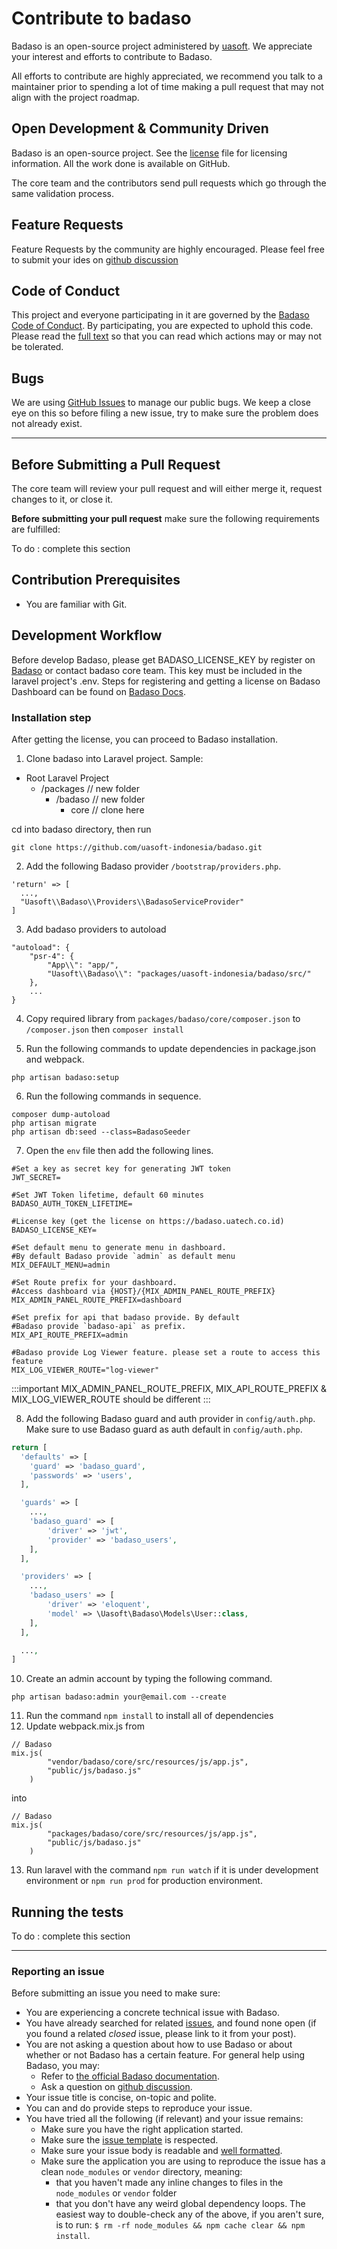 # Contribute to badaso

Badaso is an open-source project administered by [uasoft](https://soft.uatech.co.id). We appreciate your interest and efforts to contribute to Badaso.

All efforts to contribute are highly appreciated, we recommend you talk to a maintainer prior to spending a lot of time making a pull request that may not align with the project roadmap.

## Open Development & Community Driven

Badaso is an open-source project. See the [license](https://github.com/uasoft-indonesia/badaso/blob/master/license) file for licensing information. All the work done is available on GitHub.

The core team and the contributors send pull requests which go through the same validation process.

## Feature Requests

Feature Requests by the community are highly encouraged. Please feel free to submit your ides on [github discussion](https://github.com/uasoft-indonesia/badaso/discussions/categories/ideas)

## Code of Conduct

This project and everyone participating in it are governed by the [Badaso Code of Conduct](code_of_conduct.md). By participating, you are expected to uphold this code. Please read the [full text](code_of_conduct.md) so that you can read which actions may or may not be tolerated.

## Bugs

We are using [GitHub Issues](https://github.com/uasoft-indonesia/badaso/issues) to manage our public bugs. We keep a close eye on this so before filing a new issue, try to make sure the problem does not already exist.

---

## Before Submitting a Pull Request

The core team will review your pull request and will either merge it, request changes to it, or close it.

**Before submitting your pull request** make sure the following requirements are fulfilled:

To do : complete this section

## Contribution Prerequisites

- You are familiar with Git.

## Development Workflow

Before develop Badaso, please get BADASO_LICENSE_KEY by  register on <a href="https://badaso.uatech.co.id/" target="_blank">Badaso</a> or contact badaso core team. This key must be included in the laravel project's .env.
Steps for registering and getting a license on Badaso Dashboard can be found on <a href="https://badaso-docs.uatech.co.id/docs/en/getting-started/installation/" target="_blank">Badaso Docs</a>.

### Installation step

After getting the license, you can proceed to Badaso installation.

1. Clone badaso into Laravel project. Sample:
- Root Laravel Project
  - /packages // new folder
    - /badaso // new folder
      - core // clone here

cd into badaso directory, then run
```
git clone https://github.com/uasoft-indonesia/badaso.git
```

2. Add the following Badaso provider ```/bootstrap/providers.php```.

```
'return' => [
  ...,
  "Uasoft\\Badaso\\Providers\\BadasoServiceProvider"
]
```

3. Add badaso providers to autoload

```
"autoload": {
    "psr-4": {
        "App\\": "app/",
        "Uasoft\\Badaso\\": "packages/uasoft-indonesia/badaso/src/"
    },
    ...
}
```

4. Copy required library from ```packages/badaso/core/composer.json``` to ```/composer.json``` then ```composer install```

5. Run the following commands to update dependencies in package.json and webpack.
```
php artisan badaso:setup
```

6. Run the following commands in sequence.
```
composer dump-autoload
php artisan migrate
php artisan db:seed --class=BadasoSeeder
```

7. Open the ```env``` file then add the following lines.
```
#Set a key as secret key for generating JWT token
JWT_SECRET=

#Set JWT Token lifetime, default 60 minutes
BADASO_AUTH_TOKEN_LIFETIME=

#License key (get the license on https://badaso.uatech.co.id)
BADASO_LICENSE_KEY=

#Set default menu to generate menu in dashboard. 
#By default Badaso provide `admin` as default menu
MIX_DEFAULT_MENU=admin

#Set Route prefix for your dashboard. 
#Access dashboard via {HOST}/{MIX_ADMIN_PANEL_ROUTE_PREFIX}
MIX_ADMIN_PANEL_ROUTE_PREFIX=dashboard

#Set prefix for api that badaso provide. By default 
#Badaso provide `badaso-api` as prefix. 
MIX_API_ROUTE_PREFIX=admin

#Badaso provide Log Viewer feature. please set a route to access this feature
MIX_LOG_VIEWER_ROUTE="log-viewer"
```
:::important
MIX_ADMIN_PANEL_ROUTE_PREFIX, MIX_API_ROUTE_PREFIX & MIX_LOG_VIEWER_ROUTE should be different
:::

8. Add the following Badaso guard and auth provider in ```config/auth.php```. Make sure to use Badaso guard as auth default in ```config/auth.php```.
<!--DOCUSAURUS_CODE_TABS-->
<!--PHP-->
```php
return [
  'defaults' => [
    'guard' => 'badaso_guard',
    'passwords' => 'users',
  ],

  'guards' => [
    ...,
    'badaso_guard' => [
        'driver' => 'jwt',
        'provider' => 'badaso_users',
    ],
  ],

  'providers' => [
    ...,
    'badaso_users' => [
        'driver' => 'eloquent',
        'model' => \Uasoft\Badaso\Models\User::class,
    ],
  ],

  ...,
]
```
<!--END_DOCUSAURUS_CODE_TABS-->

10. Create an admin account by typing the following command.
```
php artisan badaso:admin your@email.com --create
```

11. Run the command ```npm install``` to install all of dependencies
12. Update webpack.mix.js from
```
// Badaso
mix.js(
        "vendor/badaso/core/src/resources/js/app.js",
        "public/js/badaso.js"
    )
```
into
```
// Badaso
mix.js(
        "packages/badaso/core/src/resources/js/app.js",
        "public/js/badaso.js"
    )
```
13. Run laravel with the command ```npm run watch``` if it is under development environment or ```npm run prod``` for production environment.

## Running the tests

To do : complete this section

---

### Reporting an issue

Before submitting an issue you need to make sure:

- You are experiencing a concrete technical issue with Badaso.
- You have already searched for related [issues](https://github.com/uasoft-indonesia/badaso/issues), and found none open (if you found a related _closed_ issue, please link to it from your post).
- You are not asking a question about how to use Badaso or about whether or not Badaso has a certain feature. For general help using Badaso, you may:
  - Refer to [the official Badaso documentation](https://badaso-docs.uatech.co.id).
  - Ask a question on [github discussion](https://github.com/uasoft-indonesia/badaso/discussions).
- Your issue title is concise, on-topic and polite.
- You can and do provide steps to reproduce your issue.
- You have tried all the following (if relevant) and your issue remains:
  - Make sure you have the right application started.
  - Make sure the [issue template](.github/ISSUE_TEMPLATE) is respected.
  - Make sure your issue body is readable and [well formatted](https://guides.github.com/features/mastering-markdown).
  - Make sure the application you are using to reproduce the issue has a clean `node_modules` or `vendor` directory, meaning:
    - that you haven't made any inline changes to files in the `node_modules` or `vendor` folder
    - that you don't have any weird global dependency loops. The easiest way to double-check any of the above, if you aren't sure, is to run: `$ rm -rf node_modules && npm cache clear && npm install`.
